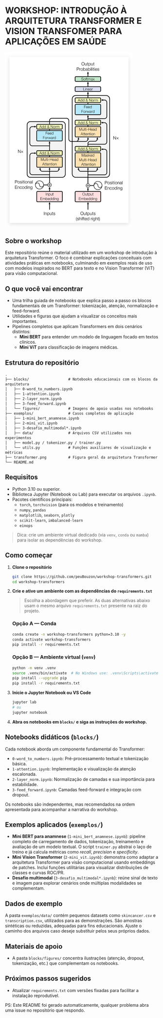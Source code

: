# WORKSHOP: INTRODUÇÃO À ARQUITETURA TRANSFORMER E VISION TRANSFOMER PARA APLICAÇÕES EM SAÚDE

<img src="transformer.png" alt="Diagrama Transformer" width="420" />

## Sobre o workshop
Este repositório reúne o material utilizado em um workshop de introdução à arquitetura Transformer. O foco é combinar explicações conceituais com atividades práticas em notebooks, culminando em exemplos reais de uso com modelos inspirados no BERT para texto e no Vision Transformer (ViT) para visão computacional.

## O que você vai encontrar
- Uma trilha guiada de notebooks que explica passo a passo os blocos fundamentais de um Transformer: tokenização, atenção, normalização e feed-forward.
- Utilidades e figuras que ajudam a visualizar os conceitos mais importantes.
- Pipelines completos que aplicam Transformers em dois cenários distintos:
  - **Mini BERT** para entender um modelo de linguagem focado em textos clínicos.
  - **Mini ViT** para classificação de imagens médicas.

## Estrutura do repositório
```
.
├── blocks/                  # Notebooks educacionais com os blocos da arquitetura
│   ├── 0-word_to_numbers.ipynb
│   ├── 1-attention.ipynb
│   ├── 2-layer_norm.ipynb
│   ├── 3-feed_forward.ipynb
│   └── figures/             # Imagens de apoio usadas nos notebooks
├── exemplos/                # Casos completos de aplicação
│   ├── 1-mini_bert_anamnese.ipynb
│   ├── 2-mini_vit.ipynb
│   ├── 3-desafio_multimodal*.ipynb
│   ├── data/                # Arquivos CSV utilizados nos experimentos
│   ├── model.py / tokenizer.py / trainer.py
│   └── utils.py             # Funções auxiliares de visualização e métricas
├── transformer.png          # Figura geral da arquitetura Transformer
└── README.md
```

## Requisitos
- Python 3.10 ou superior.
- Biblioteca Jupyter (Notebook ou Lab) para executar os arquivos `.ipynb`.
- Pacotes científicos principais:
  - `torch`, `torchvision` (para os modelos e treinamento)
  - `numpy`, `pandas`
  - `matplotlib`, `seaborn`, `plotly`
  - `scikit-learn`, `imbalanced-learn`
  - `einops`

> Dica: crie um ambiente virtual dedicado (via `venv`, `conda` ou `mamba`) para isolar as dependências do workshop.

## Como começar
1. **Clone o repositório**
   ```bash
   git clone https://github.com/peuBouzon/workshop-transformers.git
   cd workshop-transformers
   ```
2. **Crie e ative um ambiente com as dependências do `requirements.txt`**

   > Escolha a abordagem que preferir. As duas alternativas abaixo usam o mesmo arquivo `requirements.txt` presente na raiz do projeto.

   ### Opção A — Conda
   ```bash
   conda create -n workshop-transformers python=3.10 -y
   conda activate workshop-transformers
   pip install -r requirements.txt
   ```

   ### Opção B — Ambiente virtual (`venv`)
   ```bash
   python -m venv .venv
   source .venv/bin/activate  # No Windows use: .venv\Scripts\activate
   pip install --upgrade pip
   pip install -r requirements.txt
   ```

3. **Inicie o Jupyter Notebook ou VS Code**
   ```bash
   jupyter lab
   # ou
   jupyter notebook
   ```
4. **Abra os notebooks em `blocks/` e siga as instruções do workshop.**

## Notebooks didáticos (`blocks/`)
Cada notebook aborda um componente fundamental do Transformer:
- `0-word_to_numbers.ipynb`: Pré-processamento textual e tokenização básica.
- `1-attention.ipynb`: Implementação e visualização da atenção escalonada.
- `2-layer_norm.ipynb`: Normalização de camadas e sua importância para estabilidade.
- `3-feed_forward.ipynb`: Camadas feed-forward e integração com dropout.

Os notebooks são independentes, mas recomendados na ordem apresentada para acompanhar a narrativa do workshop.

## Exemplos aplicados (`exemplos/`)
- **Mini BERT para anamnese** (`1-mini_bert_anamnese.ipynb`): pipeline completo de carregamento de dados, tokenização, treinamento e avaliação de um modelo textual. O script `trainer.py` abstrai o laço de treino e já calcula métricas como *recall*, *precision* e *specificity*.
- **Mini Vision Transformer** (`2-mini_vit.ipynb`): demonstra como adaptar a arquitetura Transformer para visão computacional usando embeddings de patches. Inclui funções utilitárias para visualizar distribuições de classes e curvas ROC/PR.
- **Desafio multimodal** (`3-desafio_multimodal*.ipynb`): reúne sinal de texto e imagem para explorar cenários onde múltiplas modalidades se complementam.

## Dados de exemplo
A pasta `exemplos/data/` contém pequenos datasets como `skincancer.csv` e `transcription.csv`, utilizados para as demonstrações. São amostras sintéticas ou reduzidas, adequadas para fins educacionais. Ajuste o caminho dos arquivos caso deseje substituir pelos seus próprios dados.

## Materiais de apoio
- A pasta `blocks/figures/` concentra ilustrações (atenção, dropout, tokenização, etc.) que complementam os notebooks.

## Próximos passos sugeridos
- Atualizar `requirements.txt` com versões fixadas para facilitar a instalação reprodutível.

PS: Este README foi gerado automaticamente, qualquer problema abra uma issue no repositório que respondo.
